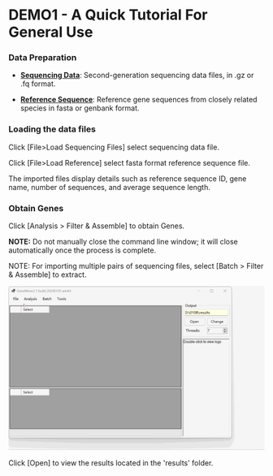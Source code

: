 # DEMO1 - A Quick Tutorial For General Use


### Data Preparation


- **[Sequencing Data](DATA/seq/)**: Second-generation sequencing data files, in .gz or .fq format.


- **[Reference Sequence](DATA/A_lyrata/)**: Reference gene sequences from closely related species in fasta or genbank format.
 



### Loading the data files


Click [File>Load Sequencing Files]  select sequencing data file.

Click [File>Load Reference] select  fasta format reference sequence file. 


The imported files display details such as reference sequence ID, gene name, number of sequences, and average sequence length.


### Obtain Genes


Click [Analysis > Filter & Assemble] to obtain Genes.

**NOTE:** Do not manually close the command line window; it will close automatically once the process is complete.


NOTE: For importing multiple pairs of sequencing files, select [Batch > Filter & Assemble] to extract.

![](gif/gene_DEMO1.gif)

Click [Open] to view the  results located in the 'results' folder.

